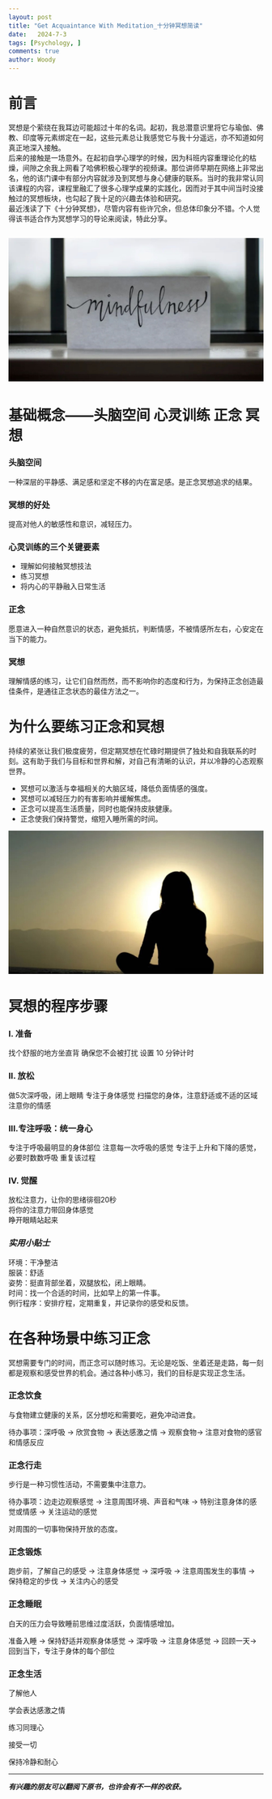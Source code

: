 ```yaml
---
layout: post
title: "Get Acquaintance With Meditation_十分钟冥想简读"
date:   2024-7-3
tags: [Psychology, ]
comments: true
author: Woody
---
```


# **前言**<br>
冥想是个萦绕在我耳边可能超过十年的名词。起初，我总潜意识里将它与瑜伽、佛教、印度等元素绑定在一起，这些元素总让我感觉它与我十分遥远，亦不知道如何真正地深入接触。<br>
后来的接触是一场意外。在起初自学心理学的时候，因为科班内容重理论化的枯燥，间隙之余我上网看了哈佛积极心理学的视频课。那位讲师早期在网络上非常出名，他的该门课中有部分内容就涉及到冥想与身心健康的联系。当时的我非常认同该课程的内容，课程里融汇了很多心理学成果的实践化，因而对于其中间当时没接触过的冥想板块，也勾起了我十足的兴趣去体验和研究。<br>
最近浅读了下《十分钟冥想》，尽管内容有些许冗余，但总体印象分不错。个人觉得该书适合作为冥想学习的导论来阅读，特此分享。

![pic1](images/medi1.jpg "pic1")
---

# **基础概念——头脑空间 心灵训练 正念 冥想**

### **头脑空间**

一种深层的平静感、满足感和坚定不移的内在富足感。是正念冥想追求的结果。

### **冥想的好处**

提高对他人的敏感性和意识，减轻压力。

### **心灵训练的三个关键要素**

- 理解如何接触冥想技法<br>
- 练习冥想<br>
- 将内心的平静融入日常生活

### **正念**

愿意进入一种自然意识的状态，避免抵抗，判断情感，不被情感所左右，心安定在当下的能力。

### **冥想**

理解情感的练习，让它们自然而然，而不影响你的态度和行为，为保持正念创造最佳条件，是通往正念状态的最佳方法之一。

# **为什么要练习正念和冥想**

持续的紧张让我们极度疲劳，但定期冥想在忙碌时期提供了独处和自我联系的时刻。这有助于我们与目标和世界和解，对自己有清晰的认识，并以冷静的心态观察世界。

- 冥想可以激活与幸福相关的大脑区域，降低负面情感的强度。<br>
- 冥想可以减轻压力的有害影响并缓解焦虑。<br>
- 正念可以提高生活质量，同时也能保持皮肤健康。<br>
- 正念使我们保持警觉，缩短入睡所需的时间。

![pic2](images/medi2.jpg "pic2")

  # **冥想的程序步骤**

### **I. 准备**

找个舒服的地方坐直背 确保您不会被打扰 设置 10 分钟计时

### **II. 放松**

做5次深呼吸，闭上眼睛 专注于身体感觉 扫描您的身体，注意舒适或不适的区域 注意你的情感

### **III.专注呼吸：统一身心**

专注于呼吸最明显的身体部位 注意每一次呼吸的感觉 专注于上升和下降的感觉，必要时数数呼吸 重复该过程

### **IV. 觉醒**

放松注意力，让你的思绪徘徊20秒<br>
将你的注意力带回身体感觉<br>
睁开眼睛站起来

### ***实用小贴士***

环境：干净整洁<br>
服装：舒适<br>
姿势：挺直背部坐着，双腿放松，闭上眼睛。<br>
时间：找一个合适的时间，比如早上的第一件事。<br>
例行程序：安排疗程，定期重复，并记录你的感受和反馈。

# **在各种场景中练习正念**

冥想需要专门的时间，而正念可以随时练习。无论是吃饭、坐着还是走路，每一刻都是观察和感受世界的机会。通过各种小练习，我们的目标是实现正念生活。

### **正念饮食**

与食物建立健康的关系，区分想吃和需要吃，避免冲动进食。

待办事项：深呼吸 → 欣赏食物 → 表达感激之情 → 观察食物→ 注意对食物的感官和情感反应

### **正念行走**

步行是一种习惯性活动，不需要集中注意力。

待办事项：边走边观察感觉 → 注意周围环境、声音和气味 → 特别注意身体的感觉或情感 → 关注运动的感觉

对周围的一切事物保持开放的态度。

### **正念锻炼**

跑步前，了解自己的感受 → 注意身体感觉 → 深呼吸 → 注意周围发生的事情 → 保持稳定的步伐 → 关注内心的感受

### **正念睡眠**

白天的压力会导致睡前思维过度活跃，负面情感增加。

准备入睡 → 保持舒适并观察身体感觉 → 深呼吸 → 注意身体感觉 → 回顾一天→ 回到当下，专注于身体的每个部位

### **正念生活**

了解他人

学会表达感激之情

练习同理心

接受一切

保持冷静和耐心

---
 ***有兴趣的朋友可以翻阅下原书，也许会有不一样的收获。***
